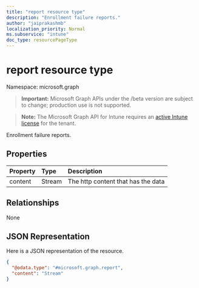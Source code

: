 ```yaml
---
title: "report resource type"
description: "Enrollment failure reports."
author: "jaiprakashmb"
localization_priority: Normal
ms.subservice: "intune"
doc_type: resourcePageType
---
```


# report resource type

Namespace: microsoft.graph
> **Important:** Microsoft Graph APIs under the /beta version are subject to change; production use is not supported.

> **Note:** The Microsoft Graph API for Intune requires an [active Intune license](https://go.microsoft.com/fwlink/?linkid=839381) for the tenant.


Enrollment failure reports.

## Properties
|Property|Type|Description|
|:---|:---|:---|
|content|Stream|The http content that has the data|

## Relationships
None

## JSON Representation
Here is a JSON representation of the resource.
<!-- {
  "blockType": "resource",
  "@odata.type": "microsoft.graph.report"
}
-->
``` json
{
  "@odata.type": "#microsoft.graph.report",
  "content": "Stream"
}
```
